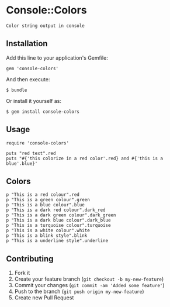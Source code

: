 # Console::Colors

    Color string output in console

## Installation

Add this line to your application's Gemfile:

    gem 'console-colors'

And then execute:

    $ bundle

Or install it yourself as:

    $ gem install console-colors

## Usage

    require 'console-colors'

    puts "red text".red
    puts "#{'this colorize in a red color'.red} and #{'this is a blue'.blue}'

## Colors

    p "This is a red colour".red
    p "This is a green colour".green
    p "This is a blue colour".blue
    p "This is a dark red colour".dark_red
    p "This is a dark green colour".dark_green
    p "This is a dark blue colour".dark_blue
    p "This is a turquoise colour".turquoise
    p "This is a white colour".white
    p "This is a blink style".blink
    p "This is a underline style".underline

## Contributing

1. Fork it
2. Create your feature branch (`git checkout -b my-new-feature`)
3. Commit your changes (`git commit -am 'Added some feature'`)
4. Push to the branch (`git push origin my-new-feature`)
5. Create new Pull Request

